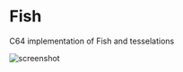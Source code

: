 Fish
===

C64 implementation of Fish and tesselations 

![screenshot](https://raw.github.com/bjartwolf/c64fish/master/screenshot.PNG)